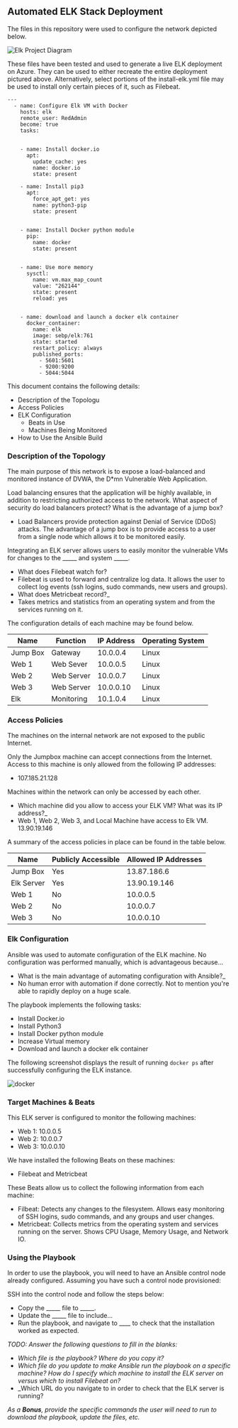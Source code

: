 
## Automated ELK Stack Deployment

The files in this repository were used to configure the network depicted below.

![Elk Project Diagram](https://user-images.githubusercontent.com/77945768/117547132-d4a53a80-afe2-11eb-9019-7bfe2aa913e2.jpg)


These files have been tested and used to generate a live ELK deployment on Azure. They can be used to either recreate the entire deployment pictured above. Alternatively, select portions of the install-elk.yml file may be used to install only certain pieces of it, such as Filebeat.

```
---
  - name: Configure Elk VM with Docker
    hosts: elk
    remote_user: RedAdmin
    become: true
    tasks:


    - name: Install docker.io
      apt:
        update_cache: yes
        name: docker.io
        state: present
   
    - name: Install pip3
      apt:
        force_apt_get: yes
        name: python3-pip
        state: present


    - name: Install Docker python module
      pip:
        name: docker
        state: present


    - name: Use more memory
      sysctl:
        name: vm.max_map_count
        value: "262144"
        state: present
        reload: yes


    - name: download and launch a docker elk container
      docker_container:
        name: elk
        image: sebp/elk:761
        state: started
        restart_policy: always
        published_ports:
          - 5601:5601
          - 9200:9200
          - 5044:5044
```

This document contains the following details:
- Description of the Topologu
- Access Policies
- ELK Configuration
  - Beats in Use
  - Machines Being Monitored
- How to Use the Ansible Build


### Description of the Topology

The main purpose of this network is to expose a load-balanced and monitored instance of DVWA, the D*mn Vulnerable Web Application.

Load balancing ensures that the application will be highly available, in addition to restricting authorized access to the network.
What aspect of security do load balancers protect? What is the advantage of a jump box?
- Load Balancers provide protection against Denial of Service (DDoS) attacks. The advantage of a jump box is to provide access to a user from a single node which allows it to be monitored easily. 

Integrating an ELK server allows users to easily monitor the vulnerable VMs for changes to the _____ and system _____.
- What does Filebeat watch for?
- Filebeat is used to forward and centralize log data. It allows the user to collect log events (ssh logins, sudo commands, new users and groups).
- What does Metricbeat record?_
- Takes metrics and statistics from an operating system and from the services running on it.

The configuration details of each machine may be found below.

| Name     | Function | IP Address | Operating System |
|----------|----------|------------|------------------|
| Jump Box | Gateway  | 10.0.0.4   | Linux            |
| Web 1  |   Web Sever       |    10.0.0.5        |           Linux       |
| Web 2   |      Web Server    |      10.0.0.7      |            Linux      |
| Web 3   |      Web Server    |        10.0.0.10    |        Linux          |
| Elk  |    Monitoring      |      10.1.0.4      |        Linux          |

### Access Policies

The machines on the internal network are not exposed to the public Internet. 

Only the Jumpbox machine can accept connections from the Internet. Access to this machine is only allowed from the following IP addresses:
- 107.185.21.128

Machines within the network can only be accessed by each other.
- Which machine did you allow to access your ELK VM? What was its IP address?_
- Web 1, Web 2, Web 3, and Local Machine have access to Elk VM. 13.90.19.146

A summary of the access policies in place can be found in the table below.

| Name     | Publicly Accessible | Allowed IP Addresses |
|----------|---------------------|----------------------|
| Jump Box | Yes             | 13.87.186.6 |
|    Elk Server      |      Yes               |           13.90.19.146           |
|        Web 1  |  No                   |           10.0.0.5           |
|    Web 2      |    No                 |           10.0.0.7           |
|     Web 3    |       No              |        10.0.0.10              |

### Elk Configuration

Ansible was used to automate configuration of the ELK machine. No configuration was performed manually, which is advantageous because...
- What is the main advantage of automating configuration with Ansible?_
- No human error with automation if done correctly. Not to mention you're able to rapidly deploy on a huge scale.

The playbook implements the following tasks:
- Install Docker.io
- Install Python3
- Install Docker python module
- Increase Virtual memory
- Download and launch a docker elk container

The following screenshot displays the result of running `docker ps` after successfully configuring the ELK instance.

![docker](https://user-images.githubusercontent.com/77945768/117527481-52385e80-af81-11eb-8be7-71102061233b.png)

### Target Machines & Beats
This ELK server is configured to monitor the following machines:
- Web 1: 10.0.0.5
- Web 2: 10.0.0.7
- Web 3: 10.0.0.10

We have installed the following Beats on these machines:
- Filebeat and Metricbeat

These Beats allow us to collect the following information from each machine:
- Filbeat: Detects any changes to the filesystem. Allows easy monitoring of SSH logins, sudo commands, and any groups and user changes.
- Metricbeat: Collects metrics from the operating system and services running on the server. Shows CPU Usage, Memory Usage, and Network IO.

### Using the Playbook
In order to use the playbook, you will need to have an Ansible control node already configured. Assuming you have such a control node provisioned: 

SSH into the control node and follow the steps below:
- Copy the _____ file to _____.
- Update the _____ file to include...
- Run the playbook, and navigate to ____ to check that the installation worked as expected.

_TODO: Answer the following questions to fill in the blanks:_
- _Which file is the playbook? Where do you copy it?_
- _Which file do you update to make Ansible run the playbook on a specific machine? How do I specify which machine to install the ELK server on versus which to install Filebeat on?_
- _Which URL do you navigate to in order to check that the ELK server is running?

_As a **Bonus**, provide the specific commands the user will need to run to download the playbook, update the files, etc._
